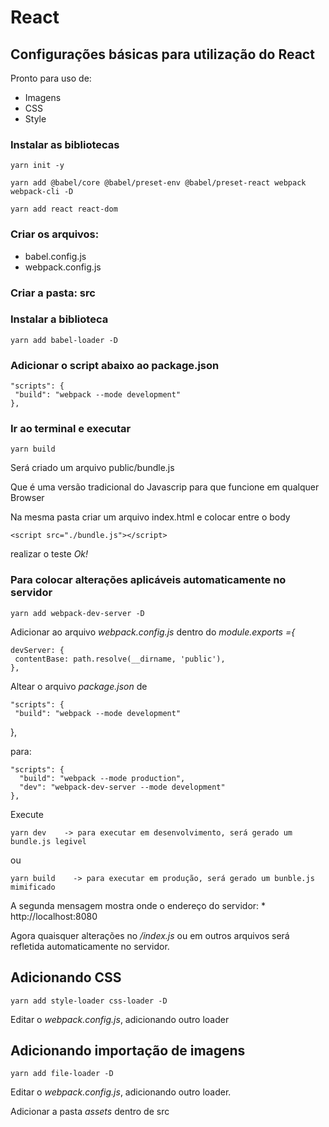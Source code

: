 # React

## Configurações básicas para utilização do React

Pronto para uso de:
 * Imagens
 * CSS
 * Style

### Instalar as bibliotecas

    yarn init -y

    yarn add @babel/core @babel/preset-env @babel/preset-react webpack webpack-cli -D

    yarn add react react-dom

### Criar os arquivos: 

 * babel.config.js
 * webpack.config.js

### Criar a pasta: src

### Instalar a biblioteca

    yarn add babel-loader -D

### Adicionar o script abaixo ao package.json

    "scripts": {
     "build": "webpack --mode development"
    },

### Ir ao terminal e executar 

    yarn build

Será criado um arquivo public/bundle.js 

Que é uma versão tradicional do Javascrip para que funcione em qualquer Browser 

Na mesma pasta criar um arquivo index.html e colocar entre o body

    <script src="./bundle.js"></script>

realizar o teste *Ok!*

### Para colocar alterações aplicáveis automaticamente no servidor

    yarn add webpack-dev-server -D

Adicionar ao arquivo *webpack.config.js* dentro do *module.exports ={*

    devServer: {
     contentBase: path.resolve(__dirname, 'public'),
    },

Altear o arquivo *package.json* de

    "scripts": {
     "build": "webpack --mode development"
   },

para: 

    "scripts": {
      "build": "webpack --mode production",
      "dev": "webpack-dev-server --mode development"
    },

Execute

    yarn dev    -> para executar em desenvolvimento, será gerado um bundle.js legivel

ou 

    yarn build    -> para executar em produção, será gerado um bunble.js mimificado


A segunda mensagem mostra onde o endereço do servidor:
    * http://localhost:8080

Agora quaisquer alterações no */index.js* ou em outros arquivos será refletida automaticamente no servidor.

## Adicionando CSS

    yarn add style-loader css-loader -D

Editar o *webpack.config.js*, adicionando outro loader

## Adicionando importação de imagens

    yarn add file-loader -D

Editar o *webpack.config.js*, adicionando outro loader.

Adicionar a pasta *assets* dentro de src
